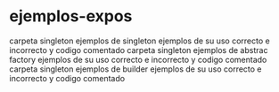 # ejemplos-expos

carpeta singleton ejemplos de singleton 
ejemplos de su uso  correcto e incorrecto y codigo comentado 
carpeta singleton ejemplos de abstrac factory 
ejemplos de su uso  correcto e incorrecto y codigo comentado 
carpeta singleton ejemplos de builder 
ejemplos de su uso  correcto e incorrecto y codigo comentado 

